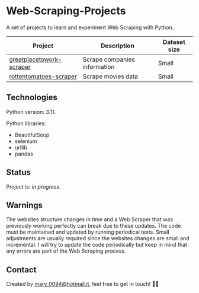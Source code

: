 # Web-Scraping-Projects
A set of projects to learn and experiment Web Scraping with Python. 

Project  | Description | Dataset size 
------------- | ------------- | -------------
[greatplacetowork-scraper](https://github.com/mariadancianu/Greatplacetowork-Scraper) | Scrape companies information | Small 
[rottentomatoes-scraper](https://github.com/mariadancianu/Rottentomatoes-Scraper) | Scrape movies data | Small 


## Technologies 

Python version: 3.11. 

Python libraries:
- BeautifulSoup
- selenium 
- urllib
- pandas

## Status
Project is: *in progress*. 

## Warnings
The websites structure changes in time and a Web Scraper that was previously working perfectly can break due to these updates. The code must be maintained and updated by running periodical tests. Small adjustments are usually required since the websites changes are small and incremental. I will try to update the code periodically but keep in mind that any errors are part of the Web Scraping process.

## Contact 
Created by mary_0094@hotmail.it, feel free to get in touch! :woman_technologist:
